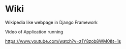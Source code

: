 # Wiki



Wikipedia like webpage in Django Framework 



Video of Application running 


https://www.youtube.com/watch?v=z1Y8zob8WM0&t=1s
